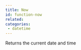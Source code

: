 ```yaml
---
title: Now
id: function-now
related:
categories:
 - datetime
---
```


Returns the current date and time

